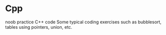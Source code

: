 # Cpp
noob practice C++ code 
Some typical coding exercises such as bubblesort, tables using pointers,
union, etc.

